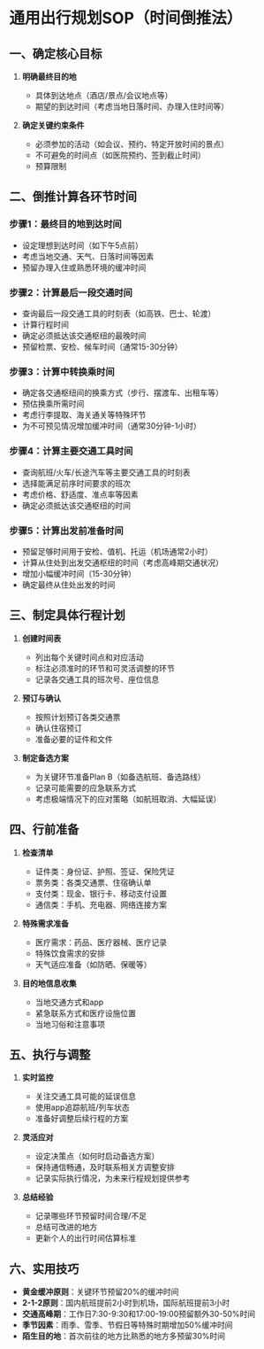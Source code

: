 # 通用出行规划SOP（时间倒推法）

## 一、确定核心目标

1. **明确最终目的地**
   - 具体到达地点（酒店/景点/会议地点等）
   - 期望的到达时间（考虑当地日落时间、办理入住时间等）

2. **确定关键约束条件**
   - 必须参加的活动（如会议、预约、特定开放时间的景点）
   - 不可避免的时间点（如医院预约、签到截止时间）
   - 预算限制

## 二、倒推计算各环节时间

### 步骤1：最终目的地到达时间
- 设定理想到达时间（如下午5点前）
- 考虑当地交通、天气、日落时间等因素
- 预留办理入住或熟悉环境的缓冲时间

### 步骤2：计算最后一段交通时间
- 查询最后一段交通工具的时刻表（如高铁、巴士、轮渡）
- 计算行程时间
- 确定必须抵达该交通枢纽的最晚时间
- 预留检票、安检、候车时间（通常15-30分钟）

### 步骤3：计算中转换乘时间
- 确定各交通枢纽间的换乘方式（步行、摆渡车、出租车等）
- 预估换乘所需时间
- 考虑行李提取、海关通关等特殊环节
- 为不可预见情况增加缓冲时间（通常30分钟-1小时）

### 步骤4：计算主要交通工具时间
- 查询航班/火车/长途汽车等主要交通工具的时刻表
- 选择能满足前序时间要求的班次
- 考虑价格、舒适度、准点率等因素
- 确定必须抵达该交通枢纽的时间

### 步骤5：计算出发前准备时间
- 预留足够时间用于安检、值机、托运（机场通常2小时）
- 计算从住处到出发交通枢纽的时间（考虑高峰期交通状况）
- 增加小幅缓冲时间（15-30分钟）
- 确定最终从住处出发的时间

## 三、制定具体行程计划

1. **创建时间表**
   - 列出每个关键时间点和对应活动
   - 标注必须准时的环节和可灵活调整的环节
   - 记录各交通工具的班次号、座位信息

2. **预订与确认**
   - 按照计划预订各类交通票
   - 确认住宿预订
   - 准备必要的证件和文件

3. **制定备选方案**
   - 为关键环节准备Plan B（如备选航班、备选路线）
   - 记录可能需要的应急联系方式
   - 考虑极端情况下的应对策略（如航班取消、大幅延误）

## 四、行前准备

1. **检查清单**
   - 证件类：身份证、护照、签证、保险凭证
   - 票务类：各类交通票、住宿确认单
   - 支付类：现金、银行卡、移动支付设置
   - 通信类：手机、充电器、网络连接方案

2. **特殊需求准备**
   - 医疗需求：药品、医疗器械、医疗记录
   - 特殊饮食需求的安排
   - 天气适应准备（如防晒、保暖等）

3. **目的地信息收集**
   - 当地交通方式和app
   - 紧急联系方式和医疗设施位置
   - 当地习俗和注意事项

## 五、执行与调整

1. **实时监控**
   - 关注交通工具可能的延误信息
   - 使用app追踪航班/列车状态
   - 准备好调整后续行程的方案

2. **灵活应对**
   - 设定决策点（如何时启动备选方案）
   - 保持通信畅通，及时联系相关方调整安排
   - 记录实际执行情况，为未来行程规划提供参考

3. **总结经验**
   - 记录哪些环节预留时间合理/不足
   - 总结可改进的地方
   - 更新个人的出行时间估算标准

## 六、实用技巧

- **黄金缓冲原则**：关键环节预留20%的缓冲时间
- **2-1-2原则**：国内航班提前2小时到机场，国际航班提前3小时
- **交通高峰期**：工作日7:30-9:30和17:00-19:00预留额外30-50%时间
- **季节因素**：雨季、雪季、节假日等特殊时期增加50%缓冲时间
- **陌生目的地**：首次前往的地方比熟悉的地方多预留30%时间 